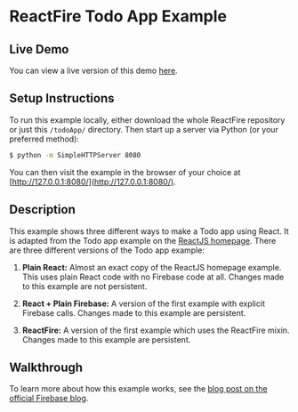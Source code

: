 # ReactFire Todo App Example

## Live Demo

You can view a live version of this demo [here](https://reactfiretodoapp.firebaseapp.com/).


## Setup Instructions

To run this example locally, either download the whole ReactFire repository or just this
`/todoApp/` directory. Then start up a server via Python (or your preferred method):

```bash
$ python -m SimpleHTTPServer 8080
```

You can then visit the example in the browser of your choice at [http://127.0.0.1:8080/](http://127.0.0.1:8080/).


## Description

This example shows three different ways to make a Todo app using React. It is adapted from the Todo
app example on the [ReactJS homepage](http://facebook.github.io/react/). There are three different
versions of the Todo app example:

1. __Plain React:__ Almost an exact copy of the ReactJS homepage example. This uses plain React
code with no Firebase code at all. Changes made to this example are not persistent.

2. __React + Plain Firebase:__ A version of the first example with explicit Firebase calls. Changes
made to this example are persistent.

3. __ReactFire:__ A version of the first example which uses the ReactFire mixin. Changes made to
this example are persistent.


## Walkthrough

To learn more about how this example works, see the [blog post on the official Firebase blog](https://www.firebase.com/blog/2014-05-01-using-firebase-with-react.html).
